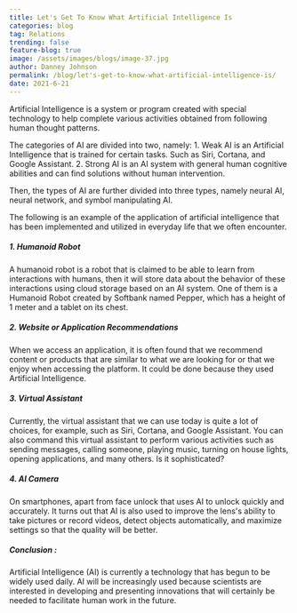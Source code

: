```yaml
---
title: Let's Get To Know What Artificial Intelligence Is
categories: blog
tag: Relations
trending: false
feature-blog: true
image: /assets/images/blogs/image-37.jpg
author: Danney Johnson
permalink: /blog/let's-get-to-know-what-artificial-intelligence-is/
date: 2021-6-21
---
```


Artificial Intelligence is a system or program created with special technology to help complete various activities obtained from following human thought patterns.

The categories of AI are divided into two, namely: 1. Weak AI is an Artificial Intelligence that is trained for certain tasks. Such as Siri, Cortana, and Google Assistant. 2. Strong AI is an AI system with general human cognitive abilities and can find solutions without human intervention.

Then, the types of AI are further divided into three types, namely neural AI, neural network, and symbol manipulating AI.

The following is an example of the application of artificial intelligence that has been implemented and utilized in everyday life that we often encounter.

##### 1\. Humanoid Robot

A humanoid robot is a robot that is claimed to be able to learn from interactions with humans, then it will store data about the behavior of these interactions using cloud storage based on an AI system. One of them is a Humanoid Robot created by Softbank named Pepper, which has a height of 1 meter and a tablet on its chest.

##### 2\. Website or Application Recommendations

When we access an application, it is often found that we recommend content or products that are similar to what we are looking for or that we enjoy when accessing the platform. It could be done because they used Artificial Intelligence.

##### 3\. Virtual Assistant

Currently, the virtual assistant that we can use today is quite a lot of choices, for example, such as Siri, Cortana, and Google Assistant. You can also command this virtual assistant to perform various activities such as sending messages, calling someone, playing music, turning on house lights, opening applications, and many others. Is it sophisticated?

##### 4\. AI Camera

On smartphones, apart from face unlock that uses AI to unlock quickly and accurately. It turns out that AI is also used to improve the lens's ability to take pictures or record videos, detect objects automatically, and maximize settings so that the quality will be better.

##### Conclusion :

Artificial Intelligence (AI) is currently a technology that has begun to be widely used daily. AI will be increasingly used because scientists are interested in developing and presenting innovations that will certainly be needed to facilitate human work in the future.
